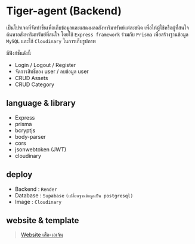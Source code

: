 # Tiger-agent (Backend)

เป็นโปรเจคที่จัดทำขึ้นเพื่อเก็บข้อมูลและแสดงผลอสังหาริมทรัพย์แต่ละชนิด เพื่อให้ผู้ใช้หรือผู้ที่สนใจค้นหาอสังหาริมทรัพย์ที่สนใจ โดยใช้ `Express framework` ร่วมกับ `Prisma` เพื่อสร้างฐานข้อมูล `MySQL` และใช้ `Cloudinary` ในการเก็บรูปภาพ

มีฟังก์ชั่นดังนี้

* Login / Logout / Register
* จัดการสิทธิ์ของ user / ลบข้อมูล user
* CRUD Assets
* CRUD Category

## language & library

* Express
* prisma
* bcryptjs
* body-parser
* cors
* jsonwebtoken (JWT)
* cloudinary

## deploy

* Backend : `Render`
* Database : `Supabase` `(เปลี่ยนฐานข้อมูลเป็น postgresql)`
* Image : `Cloudinary`


## website & template

> [Website เสือ-เอเจ้น](https://tiger-agent.netlify.app/)

